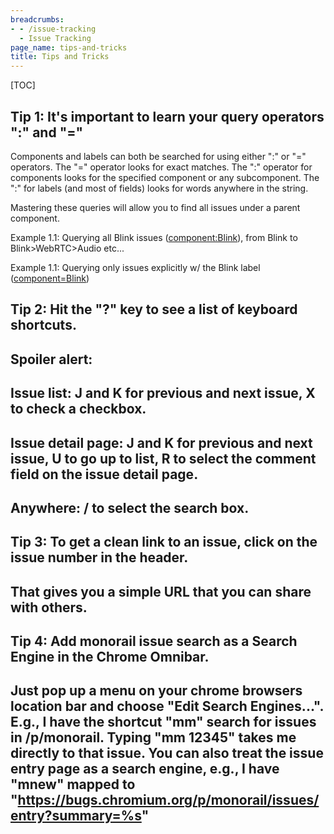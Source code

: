 ```yaml
---
breadcrumbs:
- - /issue-tracking
  - Issue Tracking
page_name: tips-and-tricks
title: Tips and Tricks
---
```


[TOC]

## Tip 1: It's important to learn your query operators ":" and "="

Components and labels can both be searched for using either ":" or "="
operators. The "=" operator looks for exact matches. The ":" operator for
components looks for the specified component or any subcomponent. The ":" for
labels (and most of fields) looks for words anywhere in the string.

Mastering these queries will allow you to find all issues under a parent
component.

Example 1.1: Querying all Blink issues
([component:Blink](https://bugs.chromium.org/p/chromium/issues/list)), from
Blink to Blink&gt;WebRTC&gt;Audio etc...

Example 1.1: Querying only issues explicitly w/ the Blink label
([component=Blink](https://bugs.chromium.org/p/chromium/issues/list))

## Tip 2: Hit the "?" key to see a list of keyboard shortcuts.

## Spoiler alert:
## Issue list: J and K for previous and next issue, X to check a checkbox.
## Issue detail page: J and K for previous and next issue, U to go up to list, R to select the comment field on the issue detail page.
## Anywhere: / to select the search box.

## Tip 3: To get a clean link to an issue, click on the issue number in the header.

## That gives you a simple URL that you can share with others.

## Tip 4: Add monorail issue search as a Search Engine in the Chrome Omnibar.

## Just pop up a menu on your chrome browsers location bar and choose "Edit Search Engines...". E.g., I have the shortcut "mm" search for issues in /p/monorail. Typing "mm 12345" takes me directly to that issue. You can also treat the issue entry page as a search engine, e.g., I have "mnew" mapped to "https://bugs.chromium.org/p/monorail/issues/entry?summary=%s"